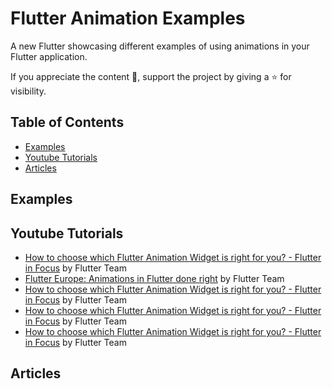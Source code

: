 # Flutter Animation Examples

A new Flutter showcasing different examples of using animations in your Flutter application.


If you appreciate the content 📖, support the project by giving a ⭐ for visibility.


## Table of Contents

- [Examples](#examples)
- [Youtube Tutorials](#youtube-tutorials)
- [Articles](#articles)


## Examples


## Youtube Tutorials

* [How to choose which Flutter Animation Widget is right for you? - Flutter in Focus](https://www.youtube.com/watch?v=GXIJJkq_H8g) by Flutter Team
* [Flutter Europe: Animations in Flutter done right](https://www.youtube.com/watch?v=wnARLByOtKA) by Flutter Team
* [How to choose which Flutter Animation Widget is right for you? - Flutter in Focus](https://www.youtube.com/watch?v=GXIJJkq_H8g) by Flutter Team
* [How to choose which Flutter Animation Widget is right for you? - Flutter in Focus](https://www.youtube.com/watch?v=GXIJJkq_H8g) by Flutter Team
* [How to choose which Flutter Animation Widget is right for you? - Flutter in Focus](https://www.youtube.com/watch?v=GXIJJkq_H8g) by Flutter Team



## Articles







